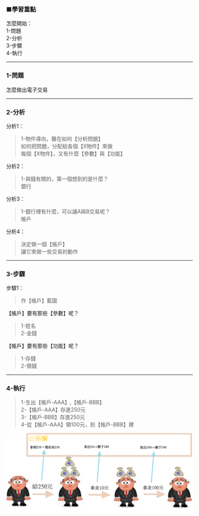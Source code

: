 ### ■學習重點
怎麼開始：  
1-問題  
2-分析  
3-步驟  
4-執行

---
### 1-問題
怎麼做出電子交易

---
### 2-分析

分析1：
> 1-物件導向，難在如何【分析問題】  
> 如何把問題，分配給各個【X物件】來做  
> 每個【X物件】，又有什麼【參數】與【功能】  

分析2：
> 1-與錢有關的，第一個想到的是什麼？  
> 銀行

分析3：
> 1-銀行裡有什麼，可以讓A與B交易呢？  
> 帳戶

分析4：
> 決定做一個【帳戶】  
> 讓它來做一些交易的動作

---
### 3-步驟

步驟1：
> 作【帳戶】藍圖

【帳戶】要有那些【參數】呢？
> 1-姓名  
> 2-金錢

【帳戶】要有那些【功能】呢？
> 1-存錢  
> 2-領錢

---
### 4-執行

> 1-生出【帳戶-AAA】,【帳戶-BBB】  
> 2-【帳戶-AAA】存進250元  
> 3-【帳戶-BBB】存進250元  
> 4-從【帳戶-AAA】領100元，到【帳戶-BBB】裡

![](/assets/002_3_拿出錢_還要自己公佈_20170802.PNG)


